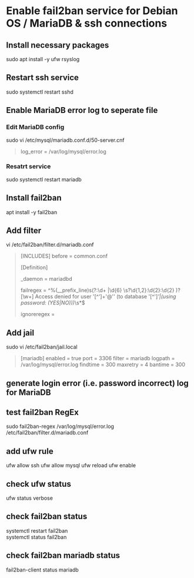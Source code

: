 # Enable fail2ban service for Debian OS / MariaDB & ssh connections

## Install necessary packages  
sudo apt install -y ufw rsyslog  

## Restart ssh service
sudo systemctl restart sshd

## Enable MariaDB error log to seperate file

### Edit MariaDB config  
sudo vi /etc/mysql/mariadb.conf.d/50-server.cnf  
>log_error = /var/log/mysql/error.log  

### Resatrt service
sudo systemctl restart mariadb

## Install fail2ban
apt install -y fail2ban

## Add filter
vi /etc/fail2ban/filter.d/mariadb.conf

>[INCLUDES]
>before = common.conf
>
>[Definition]
>
>_daemon = mariadbd
>
>failregex = ^%(__prefix_line)s(?:\d+ |\d{6} \s?\d{1,2}:\d{2}:\d{2} )?\[\w+\] Access denied for user '[^']+'@'<HOST>' (to database '[^']*'|\(using password: (YES|NO)\))*\s*$
>
>ignoreregex =

## Add jail  
sudo vi /etc/fail2ban/jail.local  
>[mariadb]
>enabled   = true
>port      = 3306
>filter    = mariadb
>logpath   = /var/log/mysql/error.log
>findtime  = 300
>maxretry  = 4
>bantime   = 300

## generate login error (i.e. password incorrect) log for MariaDB

## test fail2ban RegEx
sudo fail2ban-regex /var/log/mysql/error.log /etc/fail2ban/filter.d/mariadb.conf

## add ufw rule
ufw allow ssh
ufw allow mysql
ufw reload
ufw enable

## check ufw status
ufw status verbose  

## check fail2ban status
systemctl restart fail2ban  
systemctl status fail2ban  

## check fail2ban mariadb status
fail2ban-client status mariadb
